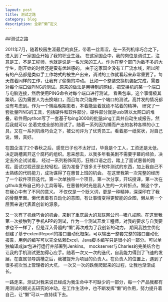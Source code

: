 ```yaml
---
layout: post
title: 测试之路
category: blog
description: 全新“懒”定义
---
```

##测试之路

2011年7月，随着校园生涯最后的疯狂，带着一丝青涩，在一系列机缘巧合之下，进入到了一家国企开始了我的职业生涯。
在这家国企中，我的岗位是调试工，注意是工，不是工程师，也就是说是一名光荣的工人。作为在整个部门为数不多的大学生，刚开始的时候还是蛮有优越感的。
由于这家国企没有工厂流水线，所以所有的产品都是类似手工作坊式的被生产出来，调试的工作就看起来非常重要了。每天做着同样的工作，让我有了偷懒的冲动。
比如一个整装交换机装配完成，需要对每个端口做PING的测试。原来的做法是用特制的网线，把交换机的某一个端口与电脑连接，然后使用PING命令对每个端口进行测试。
看丢包率。这个事情极其繁琐，因为需要人为去换端口，而且每次只能做一个端口的测试。高并发的情况都没有考虑到。作为一个懒癌晚期患者，本着能坐着就绝不站着的精神，
研究了一套批量PING的工具，包括硬件和软件部分，硬件部分就是usb转以太网口的堆叠，软件用python写了一套基于fping3000的批量ping工具并自动生成报告。然后我就可以
坐着完成全部的测试了。随着一系列因为懒而产出的各种各样的小工具，又在一系列机缘巧合之下，被公司评为了优秀员工。看着那一纸奖状，对自己说，懒，真好。


在国企混了2个春秋之后，感觉日子也不太好过，毕竟是个工人，工资还是太低，决定跳槽离开这个腐朽的组织。思来想去，以我多年看美剧不需要字幕的经验，决定去外企试试看，
经过一系列粉饰简历，狂练口语之后，踏上了面试惠普的路程。面试过程还是比较轻松，因为准备了很多关于软件测试的东西，加上我自己不太熟练的代码能力，成功谋得了在惠普上班的机会。
在这里我第一次完整的经历了一个软件项目迭代，第一次单独带一个项目，第一次分享，开坛授课，第一次在github发布自己的小工具等等。在惠普的时光是我人生的一大转折点。懒这个字，在我心中有了不同的意义。
不仅仅是一个贬义词，更是一种精神，深深印在了我的骨髓里面。懒代表着有自动化的意图，有让事情变得更智能的企图，懒从另一个层面来说代表着创新的源泉。

又一次有了机缘巧合的机会，来到了重庆最大的互联网公司--猪八戒网。在这里我第一次接触到了手机APP的测试，作为一个测试开发工程师，对我的要求与自我要求也不一样了，但是深入骨髓的“懒”,再次成为了我创新的动力，
期间我独立优化创建了基于extentReport的接口自动化框架，可以输出一整套完整的接口自动化报告，用例的编写可以完全依赖Excel，Java脚本编写只是很小的一部分。可以单独编译成jar包进行运行并部署到Jenkins。
mockserver与Charles的完美结合也让我的手机测试更加得心应手。随着一次又一次的迭代，自我能力得到了飞速的发展，在直属领导跳槽之后，我被提升为项目的负责人。在负责人的位置上，遇到了很多初次当上管理者的大坑，
一次又一次的跌倒爬起来的过程，让我也渐渐成长。


一路走来，测试对我来说已经成为我生命中不可缺少的一部分，每一个产品我都有用测试的眼光去研究的冲动。在工作生活中，也不断发挥“懒”的作用，努力提升着自己，让“懒”可以一直持续下去。


